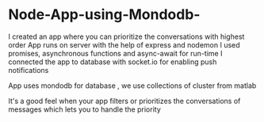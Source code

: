 # Node-App-using-Mondodb-
I created an app where you can prioritize the conversations with highest order
App runs on server with the help of express and nodemon
I used promises, asynchronous functions and async-await for run-time
I connected the app to database with socket.io for enabling push notifications

App uses mondodb for database , we use collections of cluster from matlab

It's a good feel when your app filters or prioritizes the conversations of messages which lets you to handle the priority
